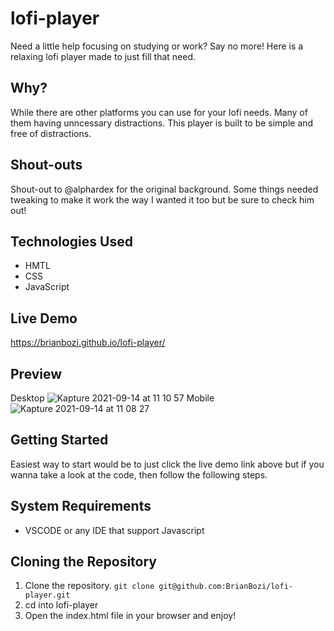 # lofi-player
Need a little help focusing on studying or work? Say no more! Here is a relaxing lofi player made to just fill that need. 

## Why?
While there are other platforms you can use for your lofi needs. Many of them having unncessary distractions. This player is built to be simple and free of distractions.

## Shout-outs
Shout-out to @alphardex for the original background. Some things needed tweaking to make it work the way I wanted it too but be sure to check him out!

## Technologies Used
- HMTL
- CSS
- JavaScript


## Live Demo
https://brianbozi.github.io/lofi-player/

## Preview
Desktop
![Kapture 2021-09-14 at 11 10 57](https://user-images.githubusercontent.com/70422100/133311081-508548a4-9b36-4077-a8d4-73911d9cf4a5.gif)
Mobile
![Kapture 2021-09-14 at 11 08 27](https://user-images.githubusercontent.com/70422100/133310852-103d32e0-3c06-4c43-ad9e-0db3c1412111.gif)

## Getting Started 
Easiest way to start would be to just click the live demo link above but if you wanna take a look at the code, then follow the following steps.

## System Requirements
- VSCODE or any IDE that support Javascript

## Cloning the Repository
1. Clone the repository. 
 ```git clone git@github.com:BrianBozi/lofi-player.git```
2. cd into lofi-player
3. Open the index.html file in your browser and enjoy!
